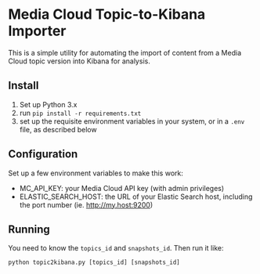 Media Cloud Topic-to-Kibana Importer
====================================

This is a simple utility for automating the import of content from a Media Cloud topic version into Kibana for analysis.

Install
-------

1. Set up Python 3.x
2. run `pip install -r requirements.txt`
3. set up the requisite environment variables in your system, or in a `.env` file, as described below

Configuration
-------------

Set up a few environment variables to make this work:

* MC_API_KEY: your Media Cloud API key (with admin privileges)
* ELASTIC_SEARCH_HOST: the URL of your Elastic Search host, including the port number (ie. http://my.host:9200)

Running
-------

You need to know the `topics_id` and `snapshots_id`. Then run it like:

```
python topic2kibana.py [topics_id] [snapshots_id]
```
